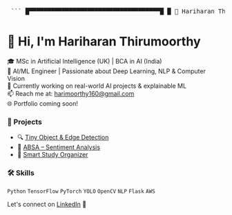 <pre> ``` █▀▀▀▀▀▀▀▀▀▀▀▀▀▀▀▀▀▀▀▀▀▀▀▀▀▀▀▀▀▀▀▀▀▀▀▀█ █ 🤖 Hariharan Thirumoorthy █ █ 🎓 MSc Artificial Intelligence (UK) █ █ 👨‍💻 AI/ML Engineer █ █ 🧠 Deep Learning | NLP | CV █ █ 🛠️ Python | PyTorch | TensorFlow █ █ 🔗 GitHub | LinkedIn | Resume Below █ █ 🚀 Building AI to solve real-world █ █ problems with passion 💡 █ █▄▄▄▄▄▄▄▄▄▄▄▄▄▄▄▄▄▄▄▄▄▄▄▄▄▄▄▄▄▄▄▄▄▄▄▄█ ``` </pre>
# 👋 Hi, I'm Hariharan Thirumoorthy

🎓 MSc in Artificial Intelligence (UK) | BCA in AI (India)  
💼 AI/ML Engineer | Passionate about Deep Learning, NLP & Computer Vision  
🌱 Currently working on real-world AI projects & explainable ML  
📫 Reach me at: harimoorthy160@gmail.com  
🌐 Portfolio coming soon!

### 🚀 Projects
- 🔍 [Tiny Object & Edge Detection](https://github.com/HariharanThirumoorthy/Tiny-Object-and-Edge-Detection-Model)
- 🧠 [ABSA – Sentiment Analysis](https://github.com/HariharanThirumoorthy/ABSA-Deep-Learning)
- 🎒 [Smart Study Organizer](https://github.com/HariharanThirumoorthy/SmartStudyOrganizer)

### 🛠 Skills
`Python` `TensorFlow` `PyTorch` `YOLO` `OpenCV` `NLP` `Flask` `AWS`

Let's connect on [LinkedIn](https://linkedin.com/in/hariharan-thirumoorthy) 🚀

